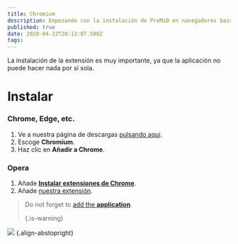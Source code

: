 ```yaml
---
title: Chromium
description: Empezando con la instalación de PreMiD en navegadores basados en Chromium
published: true
date: 2020-04-22T20:13:07.598Z
tags:
---
```


La instalación de la extensión es muy importante, ya que la aplicación no puede hacer nada por sí sola.

# Instalar
### Chrome, Edge, etc.
1. Ve a nuestra página de descargas [pulsando aquí](https://premid.app/downloads).
2. Escoge **Chromium**.
3. Haz clic en **Añadir a Chrome**.

### Opera
1. Añade **[Instalar extensiones de Chrome](https://addons.opera.com/en/extensions/details/install-chrome-extensions/)**.
2. Añade [nuestra extensión](https://premid.app/downloads).

> Do not forget to [add the **application**](/install). 
> 
> {.is-warning}

![](https://img.icons8.com/color/2x/chrome.png) {.align-abstopright}